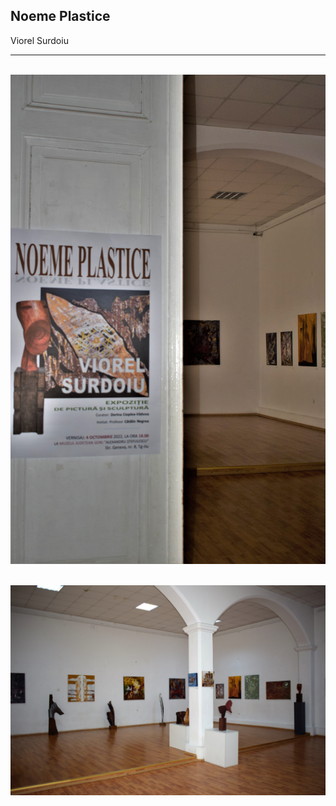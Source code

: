 ## **Noeme Plastice** 
Viorel Surdoiu

---

&nbsp;
![[General_2]](./Images/DSC_0743.JPG "General 2")
&nbsp;

![[General_2]](./Images/DSC_0742.JPG "General 2")

